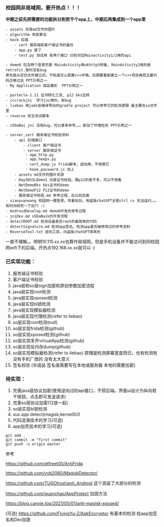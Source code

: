### 校园网非局域网，要开热点！！！

**中期之前先把需要的功能拆分到若干个app上，中期后再集成到一个app里**

```
- assets 存放md文件的图片
- algorithm 改良算法 
- back 后端
	- cert 服务端和客户端证书的备份
	- app.py 废了
	- test.py 测试用 有两个接口 分别对应Mainactivity1/2用的api
	
- demo0 包含两个登录页面 MainActivity用okhttp3传输, MainActivity2用的是retrofit.暂时没有bug
原先是从空白文件建立的，不知道怎么配置c++环境。后期要重新建立一个c++项目再把主要代码迁移过去 PPT示例之一
- My Application 成品雏形  PPT示例之一

- portecle-1.11 证书转化工具, p12 bks互转
- cccrackjni  学习jni用的，有bug
- liebao 用jadx反编译导出的gradle project 可以参考它的检测逻辑 最主要在so文件里
- reverse 安全测试脚本

- s5DaBai jni 没有bug，可以拿来参考。。。新加了环境检测 PPT示例之一

- server_cert 服务端证书校验资料
	- api 后端接口
		- client 客户端证书
		- server 服务端证书
         - app_http.py
         - app_heeps.py
         - cert_dump.js frida脚本，逆向用，不用管它
         - hook_password.js 同上
    - assets md文件的图片资源
	- Day30SSLDemo1 也是证书校验。跟p12的差不多，可以不用看
	- NetDemoBks bks证书的demo
	- NetDemoP12 P12证书的demo
	- 服务端证书校验.md 参考过程，在比较后面
- xiaoyuanwang 校园网一键登录，写着玩玩，用盗版chatGPT全程ctrl cv 无法运行。。。有时间研究一下后门 :)
- AndroidDevelop.md demo0开发的参考过程 
- jniDev.md s5DaBaik的开发流程
- detectROOT.md 检测设备是否root的最简单的代码
- detectSignature.md 检测app签名、检测app是否被修改过的参考资料
- ReverseTool.txt 逆向工具，问盗版chatGPT得来的
```

一直不理解。。明明10.115.xx.xx也算作局域网，但是手机设备并不能访问到同校园网wifi下的后端。开热点192.168.xx.xx就可以 :(

### 已实现功能：

1. 服务端证书校验
2. 客户端证书校验
3. java层和so层sign加密和原创参数加密流程
4. java层实现root检测
5. java层实现xposed检测
6. java层实现bl锁检测
7. java层实现模拟器检测
8. java层实现代理检测(refer to liebao)
9. so层实现root检测(null)
10. so层实现frida检测(github)
11. so层实现xposed检测(github)
12. so层实现多开virtualApp检测(github)
13. so层实现反内存dump(github)
14. so层实现模拟器检测(refer to liebao) 原理是检测屏幕宽度而已，也有检测有没有手机厂商的 没有太大意义
15. 签名校验  (半成品 签名值需要写在本地或服务器 本地的需要加密)

### 待实现：

1. 完善java层协议加密(使用逆向过的api接口，不搭后端。界面ui设计为纵向若干按钮，点击即可发送请求)
2. 完善so层协议加密(12放一起)
3. so层实现bl锁检测
4. sus app detect(magisk,kernelSU)
5. 代码混淆技术的学习(可选)
9. app加壳技术的学习(可选)

```
git add .
git commit -m "first commit"
git push -u origin master
```

参考

https://github.com/qtfreet00/AntiFrida

https://github.com/vvb2060/MagiskDetector/

https://github.com/TUGOhost/anti_Android  这个涵盖了大部分的检测

https://github.com/guanchao/AppProtect 加固方法

https://blog.canyie.top/2021/05/01/anti-magisk-xposed/

(可选) https://github.com/FlyingYu-Z/ApkEncryptor 有基本的检测  给app加签名和Dex加密
